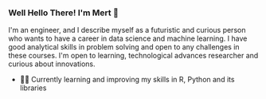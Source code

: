### Well Hello There! I'm Mert 👋


I'm an engineer, and I describe myself as a futuristic and curious person who wants to have a career in data science and machine learning. I have good analytical skills in problem solving and open to any challenges in these courses. I'm open to learning, technological advances researcher and curious about innovations.

- 👨‍💻 Currently learning and improving my skills in R, Python and its libraries

<!--
**mertwithamouth/mertwithamouth** is a ✨ _special_ ✨ repository because its `README.md` (this file) appears on your GitHub profile.

Here are some ideas to get you started:

- 🔭 I’m currently working on ...
- 🌱 I’m currently learning ...
- 👯 I’m looking to collaborate on ...
- 🤔 I’m looking for help with ...
- 💬 Ask me about ...
- 📫 How to reach me: ...
- 😄 Pronouns: ...
- ⚡ Fun fact: ...
-->
